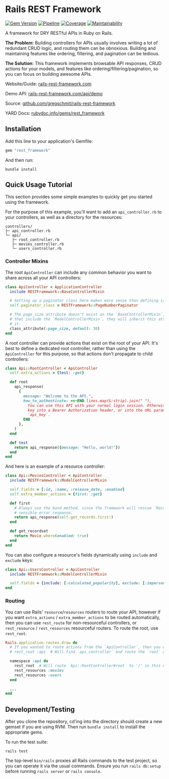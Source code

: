 # Rails REST Framework

[![Gem Version](https://badge.fury.io/rb/rest_framework.svg)](https://badge.fury.io/rb/rest_framework)
[![Pipeline](https://github.com/gregschmit/rails-rest-framework/actions/workflows/pipeline.yml/badge.svg)](https://github.com/gregschmit/rails-rest-framework/actions/workflows/pipeline.yml)
[![Coverage](https://coveralls.io/repos/github/gregschmit/rails-rest-framework/badge.svg?branch=master)](https://coveralls.io/github/gregschmit/rails-rest-framework?branch=master)
[![Maintainability](https://api.codeclimate.com/v1/badges/ba5df7706cb544d78555/maintainability)](https://codeclimate.com/github/gregschmit/rails-rest-framework/maintainability)

A framework for DRY RESTful APIs in Ruby on Rails.

**The Problem**: Building controllers for APIs usually involves writing a lot of redundant CRUD
logic, and routing them can be obnoxious. Building and maintaining features like ordering,
filtering, and pagination can be tedious.

**The Solution**: This framework implements browsable API responses, CRUD actions for your models,
and features like ordering/filtering/pagination, so you can focus on building awesome APIs.

Website/Guide: [rails-rest-framework.com](https://rails-rest-framework.com)

Demo API: [rails-rest-framework.com/api/demo](https://rails-rest-framework.com/api/demo)

Source: [github.com/gregschmit/rails-rest-framework](https://github.com/gregschmit/rails-rest-framework)

YARD Docs: [rubydoc.info/gems/rest_framework](https://rubydoc.info/gems/rest_framework)

## Installation

Add this line to your application's Gemfile:

```ruby
gem "rest_framework"
```

And then run:

```shell
bundle install
```

## Quick Usage Tutorial

This section provides some simple examples to quickly get you started using the framework.

For the purpose of this example, you'll want to add an `api_controller.rb` to your controllers, as
well as a directory for the resources:

```text
controllers/
├─ api_controller.rb
└─ api/
   ├─ root_controller.rb
   ├─ movies_controller.rb
   └─ users_controller.rb
```

### Controller Mixins

The root `ApiController` can include any common behavior you want to share across all your API
controllers:

```ruby
class ApiController < ApplicationController
  include RESTFramework::BaseControllerMixin

  # Setting up a paginator class here makes more sense than defining it on every child controller.
  self.paginator_class = RESTFramework::PageNumberPaginator

  # The page_size attribute doesn't exist on the `BaseControllerMixin`, but for child controllers
  # that include the `ModelControllerMixin`, they will inherit this attribute and will not overwrite
  # it.
  class_attribute(:page_size, default: 30)
end
```

A root controller can provide actions that exist on the root of your API. It's best to define a
dedicated root controller, rather than using the `ApiController` for this purpose, so that actions
don't propagate to child controllers:

```ruby
class Api::RootController < ApiController
  self.extra_actions = {test: :get}

  def root
    api_response(
      {
        message: "Welcome to the API.",
        how_to_authenticate: <<~END.lines.map(&:strip).join(" "),
          You can use this API with your normal login session. Otherwise, you can insert your API
          key into a Bearer Authorization header, or into the URL parameters with the name
          `api_key`.
        END
      },
    )
  end

  def test
    return api_response({message: "Hello, world!"})
  end
end
```

And here is an example of a resource controller:

```ruby
class Api::MoviesController < ApiController
  include RESTFramework::ModelControllerMixin

  self.fields = [:id, :name, :release_date, :enabled]
  self.extra_member_actions = {first: :get}

  def first
    # Always use the band method, since the framework will rescue `RecordNotFound` and return a
    # sensible error response.
    return api_response(self.get_records.first!)
  end

  def get_recordset
    return Movie.where(enabled: true)
  end
end
```

You can also configure a resource's fields dynamically using `include` and `exclude` keys:

```ruby
class Api::UsersController < ApiController
  include RESTFramework::ModelControllerMixin

  self.fields = {include: [:calculated_popularity], exclude: [:impersonation_token]}
end
```

### Routing

You can use Rails' `resource`/`resources` routers to route your API, however if you want
`extra_actions` / `extra_member_actions` to be routed automatically, then you can use `rest_route`
for non-resourceful controllers, or `rest_resource` / `rest_resources` resourceful routers. To route
the root, use `rest_root`.

```ruby
Rails.application.routes.draw do
  # If you wanted to route actions from the `ApiController`, then you would use this:
  # rest_root :api  # Will find `api_controller` and route the `root` action to '/api'.

  namespace :api do
    rest_root  # Will route `Api::RootController#root` to '/' in this namespace ('/api').
    rest_resources :movies
    rest_resources :users
  end

  ...
end
```

## Development/Testing

After you clone the repository, cd'ing into the directory should create a new gemset if you are
using RVM. Then run `bundle install` to install the appropriate gems.

To run the test suite:

```shell
rails test
```

The top-level `bin/rails` proxies all Rails commands to the test project, so you can operate it via
the usual commands. Ensure you run `rails db:setup` before running `rails server` or
`rails console`.
